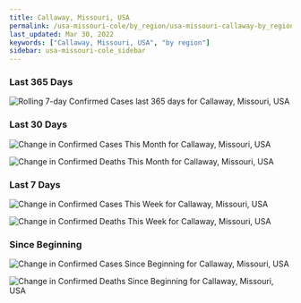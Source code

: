 ```yaml
---
title: Callaway, Missouri, USA
permalink: /usa-missouri-cole/by_region/usa-missouri-callaway-by_region.html
last_updated: Mar 30, 2022
keywords: ["Callaway, Missouri, USA", "by region"]
sidebar: usa-missouri-cole_sidebar
---
```


<h3>Last 365 Days</h3>

![Rolling 7-day Confirmed Cases last 365 days for Callaway, Missouri, USA](/covid_tracker/images/graphs/usa-missouri-callaway-weekly_totals_graph.png)

<h3>Last 30 Days</h3>

![Change in Confirmed Cases This Month for Callaway, Missouri, USA](/covid_tracker/images/graphs/usa-missouri-callaway-delta_confirmed-30_days_graph.png)

![Change in Confirmed Deaths This Month for Callaway, Missouri, USA](/covid_tracker/images/graphs/usa-missouri-callaway-delta_deaths-30_days_graph.png)

<h3>Last 7 Days</h3>

![Change in Confirmed Cases This Week for Callaway, Missouri, USA](/covid_tracker/images/graphs/usa-missouri-callaway-delta_confirmed-7_days_graph.png)

![Change in Confirmed Deaths This Week for Callaway, Missouri, USA](/covid_tracker/images/graphs/usa-missouri-callaway-delta_deaths-7_days_graph.png)

<h3>Since Beginning</h3>

![Change in Confirmed Cases Since Beginning for Callaway, Missouri, USA](/covid_tracker/images/graphs/usa-missouri-callaway-delta_confirmed-since_beginning_graph.png)

![Change in Confirmed Deaths Since Beginning for Callaway, Missouri, USA](/covid_tracker/images/graphs/usa-missouri-callaway-delta_deaths-since_beginning_graph.png)
